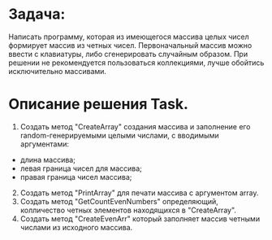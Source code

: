 # Задача:
 Написать программу, которая из имеющегося массива целых чисел формирует массив из четных чисел.
Первоначальный массив можно ввести с клавиатуры, либо сгенерировать случайным образом. При решении не
рекомендуется пользоваться коллекциями, лучше обойтись исключительно массивами.

# Описание решения Task.
1. Создать метод "CreateArray" создания массива и заполнение его random-генерируемыми целыми числами, с вводимыми аргументами:
* длина массива;
* левая граница чисел для массива;
* правая граница чисел массива;
2. Создать метод "PrintArray" для печати массива с аргументом array.
3. Создать метод "GetCountEvenNumbers" определяющий, колличество четных элементов находящихся в "CreateArray".
4. Создать метод "CreateEvenArr" который заполняет массив четными числами из исходного массива.